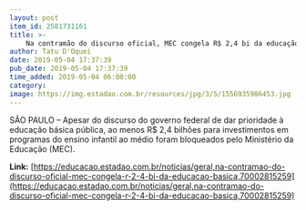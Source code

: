 ```yaml
---
layout: post
item_id: 2581731161
title: >-
    Na contramão do discurso oficial, MEC congela R$ 2,4 bi da educação básica
author: Tatu D'Oquei
date: 2019-05-04 17:37:39
pub_date: 2019-05-04 17:37:39
time_added: 2019-05-04 06:00:00
category: 
image: https://img.estadao.com.br/resources/jpg/3/5/1556935986453.jpg
---
```


SÃO PAULO – Apesar do discurso do governo federal de dar prioridade à educação básica pública, ao menos R$ 2,4 bilhões para investimentos em programas do ensino infantil ao médio foram bloqueados pelo Ministério da Educação (MEC).

**Link:** [https://educacao.estadao.com.br/noticias/geral,na-contramao-do-discurso-oficial-mec-congela-r-2-4-bi-da-educacao-basica,70002815259](https://educacao.estadao.com.br/noticias/geral,na-contramao-do-discurso-oficial-mec-congela-r-2-4-bi-da-educacao-basica,70002815259)

